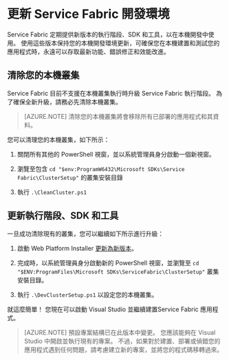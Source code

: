 <properties
   pageTitle="更新 Service Fabric 開發環境 | Microsoft Azure"
   description="更新 Service Fabric 開發環境，以使用最新的執行階段、SDK 和工具。"
   services="service-fabric"
   documentationCenter=".net"
   authors="seanmck"
   manager="timlt"
   editor=""/>

<tags
   ms.service="service-fabric"
   ms.devlang="dotNet"
   ms.topic="article"
   ms.tgt_pltfrm="na"
   ms.workload="na"
   ms.date="10/30/2015"
   ms.author="seanmck"/>

# 更新 Service Fabric 開發環境

 Service Fabric 定期提供新版本的執行階段、SDK 和工具，以在本機開發中使用。 使用這些版本保持您的本機開發環境更新，可確保您在本機建置和測試您的應用程式時，永遠可以存取最新功能、錯誤修正和效能改進。

## 清除您的本機叢集

 Service Fabric 目前不支援在本機叢集執行時升級 Service Fabric 執行階段。 為了確保全新升級，請務必先清除本機叢集。

 > [AZURE.NOTE] 清除您的本機叢集將會移除所有已部署的應用程式和其資料。

 您可以清理您的本機叢集，如下所示：


 1. 關閉所有其他的 PowerShell 視窗，並以系統管理員身分啟動一個新視窗。

 2. 瀏覽至包含 `cd "$env:ProgramW6432\Microsoft SDKs\Service Fabric\ClusterSetup"` 的叢集安裝目錄

 3. 執行 `.\CleanCluster.ps1`


## 更新執行階段、SDK 和工具

 一旦成功清除現有的叢集，您可以繼續如下所示進行升級：


 1. 啟動 Web Platform Installer [更新為新版本][1]。

 2. 完成時，以系統管理員身分啟動新的 PowerShell 視窗，並瀏覽至 `cd "$ENV:ProgramFiles\Microsoft SDKs\ServiceFabric\ClusterSetup"` 叢集安裝目錄。

 3. 執行 `.\DevClusterSetup.ps1` 以設定您的本機叢集。

就這麼簡單！ 您現在可以啟動 Visual Studio 並繼續建置Service Fabric 應用程式。

>[AZURE.NOTE] 預設專案結構已在此版本中變更。 您應該能夠在 Visual Studio 中開啟並執行現有的專案。 不過，如果對於建置、部署或偵錯您的應用程式遇到任何問題，請考慮建立新的專案，並將您的程式碼移轉過來。

 [1]:  http://www.microsoft.com/web/handlers/webpi.ashx?command=getinstallerredirect&appid=MicrosoftAzure-ServiceFabric "WebPI link"

